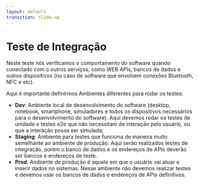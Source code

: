 ```yaml
---
layout: default
transition: slide-up
---
```


# Teste de Integração

<div>

Neste teste nós verificamos o comportamento do software quando conectado com o outros serviços, como WEB APIs, bancos de dados e outros dispositivos (no caso de software que envolvem conexões Bluetooth, NFC e etc).  

Aqui é importante definirmos Ambientes diferentes para rodar os testes:

- **Dev**: Ambiente local de desenvolvimento do software (desktop, notebook, smartphone, simuladores e todos os dispositivos necessários para o desenvolvimento do software). Aqui devemos rodar os testes de unidade e testes e2e que não necessitam de interação pelo usuário, ou que a interação possa ser simulada;
- **Staging**: Ambiente para testes que funciona de maneira muito semelhante ao ambiente de produção. Aqui serão realizados testes de integração, porém o banco de dados e os endereços de APIs deverão ser bancos e endereços de teste.
- **Prod**: Ambiente de produção é aquele em que o usuário vai atuar e inserir dados no sistemas. Nesse ambiente não devemos realizar testes e devemos usar os bancos de dados e endereços de APIs definitivos.

</div>